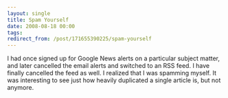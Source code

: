 ```yaml
---
layout: single
title: Spam Yourself
date: 2008-08-18 00:00
tags:
redirect_from: /post/171655390225/spam-yourself
---
```

I had once signed up for Google News alerts on a particular subject matter, and later cancelled the email alerts and switched to an RSS feed. I have finally cancelled the feed as well. I realized that I was spamming myself. It was interesting to see just how heavily duplicated a single article is, but not anymore.
